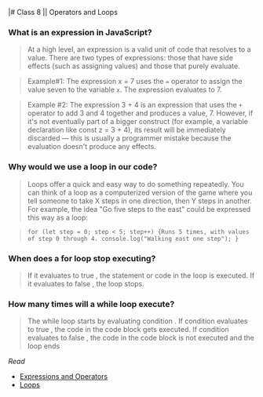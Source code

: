 |# Class 8 || Operators and Loops

### What is an expression in JavaScript?
> At a high level, an expression is a valid unit of code that resolves to a value. There are two types of expressions: those that have side effects (such as assigning values) and those that purely evaluate.

> Example#1: The expression x = 7 uses the `=` operator to assign the value seven to the variable `x`. The expression evaluates to 7.

> Example #2: The expression 3 + 4 is an expression that uses the `+` operator to add 3 and 4 together and produces a value, 7. However, if it's not eventually part of a bigger construct (for example, a variable declaration like const z = 3 + 4), its result will be immediately discarded — this is usually a programmer mistake because the evaluation doesn't produce any effects.

### Why would we use a loop in our code?
> Loops offer a quick and easy way to do something repeatedly. 
You can think of a loop as a computerized version of the game where you tell someone to take X steps in one direction, then Y steps in another. For example, the idea "Go five steps to the east" could be expressed this way as a loop:

> `for (let step = 0; step < 5; step++) {Runs 5 times, with values of step 0 through 4.
console.log("Walking east one step");
}`


### When does a for loop stop executing?
> If it evaluates to true , the statement or code in the loop is executed. If it evaluates to false , the loop stops.

### How many times will a while loop execute?
> The while loop starts by evaluating condition . If condition evaluates to true , the code in the code block gets executed. If condition evaluates to false , the code in the code block is not executed and the loop ends

*Read*
- [Expressions and Operators](https://developer.mozilla.org/en-US/docs/Web/JavaScript/Guide/Expressions_and_Operators)
- [Loops](https://developer.mozilla.org/en-US/docs/Web/JavaScript/Guide/Loops_and_iteration)